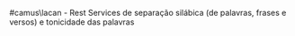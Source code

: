 #camus\lacan - Rest Services de separação silábica (de palavras, frases e versos) e tonicidade das palavras
